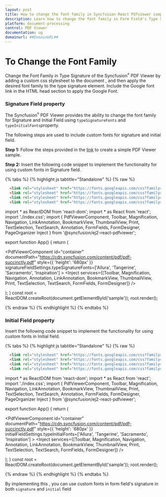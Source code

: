 ```yaml
---
layout: post
title: How to change the font family in Syncfusion React Pdfviewer component
description: Learn how to change the font family in Form Field's Type Signature in Syncfusion React Pdfviewer component of Syncfusion Essential JS 2 and more.
platform: document-processing
control: PDF Viewer
documentation: ug
domainurl: ##DomainURL##
---
```


# To Change the Font Family
Change the Font Family in Type Signature of the Syncfusion<sup style="font-size:70%">&reg;</sup> PDF Viewer by adding a custom css stylesheet to the document , and then apply the desired font family to the type signature element. Include the Google font link in the HTML head section to apply the Google Font.

### Signature Field property

The Syncfusion<sup style="font-size:70%">&reg;</sup> PDF Viewer provides the ability to change the font family for Signature and Initial Field using `typeSignatureFonts` and `typeInitialFonts`property.

The following steps are used to include custom fonts for signature and initial field.

**Step 1:** Follow the steps provided in the [link](https://ej2.syncfusion.com/react/documentation/pdfviewer/getting-started) to create a simple PDF Viewer sample.

**Step 2:** Insert the following code snippet to implement the functionality for using custom fonts in Signature field.

{% tabs %}
{% highlight js tabtitle="Standalone" %}
{% raw %}
```html
  <link rel="stylesheet" href="https://fonts.googleapis.com/css?family=Allura" >
  <link rel="stylesheet" href="https://fonts.googleapis.com/css?family=Tangerine">
  <link rel="stylesheet" href="https://fonts.googleapis.com/css?family=Sacramento">
  <link rel="stylesheet" href="https://fonts.googleapis.com/css?family=Inspiration">
```

import * as ReactDOM from 'react-dom';
import * as React from 'react';
import './index.css';
import { PdfViewerComponent, Toolbar, Magnification, Navigation, LinkAnnotation,
         BookmarkView, ThumbnailView, Print, TextSelection, TextSearch, Annotation,
         FormFields, FormDesigner, PageOrganizer Inject } from '@syncfusion/ej2-react-pdfviewer';

export function App() {
return (<div>
    <div className='control-section'>
      <PdfViewerComponent
        id="container"
        documentPath="https://cdn.syncfusion.com/content/pdf/pdf-succinctly.pdf"
        style={{ 'height': '680px' }}
        signatureFieldSettings.typeSignatureFonts=['Allura', 'Tangerine', 'Sacramento', 'Inspiration']
    >
    <Inject services={[Toolbar, Magnification, Navigation, Annotation, LinkAnnotation, BookmarkView, ThumbnailView,
          Print, TextSelection, TextSearch, FormFields, FormDesigner]} />
      </PdfViewerComponent>
    </div>
  </div>);
)
const root = ReactDOM.createRoot(document.getElementById('sample'));
root.render(<App />);

{% endraw %}
{% endhighlight %}
{% endtabs %}


### Initial Field property

Insert the following code snippet to implement the functionality for using custom fonts in Initial field.

{% tabs %}
{% highlight js tabtitle="Standalone" %}
{% raw %}

```html
  <link rel="stylesheet" href="https://fonts.googleapis.com/css?family=Allura" >
  <link rel="stylesheet" href="https://fonts.googleapis.com/css?family=Tangerine">
  <link rel="stylesheet" href="https://fonts.googleapis.com/css?family=Sacramento">
  <link rel="stylesheet" href="https://fonts.googleapis.com/css?family=Inspiration">
```

import * as ReactDOM from 'react-dom';
import * as React from 'react';
import './index.css';
import { PdfViewerComponent, Toolbar, Magnification, Navigation, LinkAnnotation,
         BookmarkView, ThumbnailView, Print, TextSelection, TextSearch, Annotation,
         FormFields, FormDesigner, PageOrganizer Inject } from '@syncfusion/ej2-react-pdfviewer';

export function App() {
return (<div>
    <div className='control-section'>
      <PdfViewerComponent
        id="container"
        documentPath="https://cdn.syncfusion.com/content/pdf/pdf-succinctly.pdf"
        style={{ 'height': '680px' }}
        initialFieldSettings.typeInitialFonts=['Allura', 'Tangerine', 'Sacramento', 'Inspiration']
    >
    <Inject services={[Toolbar, Magnification, Navigation, Annotation, LinkAnnotation, BookmarkView, ThumbnailView,
          Print, TextSelection, TextSearch, FormFields, FormDesigner]} />
      </PdfViewerComponent>
    </div>
  </div>);
)
const root = ReactDOM.createRoot(document.getElementById('sample'));
root.render(<App />);

{% endraw %}
{% endhighlight %}
{% endtabs %}

By implementing this , you can use custom fonts in form field's signature in both `signature` and `initial` field